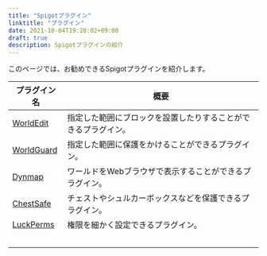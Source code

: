 ```yaml
---
title: "Spigotプラグイン"
linktitle: "プラグイン"
date: 2021-10-04T19:28:02+09:00
draft: true
description: Spigotプラグインの紹介
---
```


このページでは、お勧めできるSpigotプラグインを紹介します。

|プラグイン名|概要|
|---|---|
|[WorldEdit](https://dev.bukkit.org/projects/worldedit)|指定した範囲にブロックを設置したりすることができるプラグイン。|
|[WorldGuard](https://dev.bukkit.org/projects/worldguard)|指定した範囲に保護をかけることができるプラグイン。|
|[Dynmap](https://www.spigotmc.org/resources/dynmap.274/)|ワールドをWebブラウザで表示することができるプラグイン。|
|[ChestSafe](https://github.com/HimaJyun/ChestSafe/releases)|チェストやシュルカーボックスなどを保護できるプラグイン。|
|[LuckPerms](https://www.spigotmc.org/resources/luckperms.28140/)|権限を細かく設定できるプラグイン。|
|||
|||
|||
|||
|||